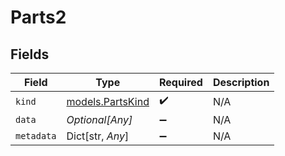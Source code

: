 # Parts2


## Fields

| Field                                      | Type                                       | Required                                   | Description                                |
| ------------------------------------------ | ------------------------------------------ | ------------------------------------------ | ------------------------------------------ |
| `kind`                                     | [models.PartsKind](../models/partskind.md) | :heavy_check_mark:                         | N/A                                        |
| `data`                                     | *Optional[Any]*                            | :heavy_minus_sign:                         | N/A                                        |
| `metadata`                                 | Dict[str, *Any*]                           | :heavy_minus_sign:                         | N/A                                        |